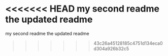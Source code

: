 <<<<<<< HEAD
my second readme the updated readme
=======
my second readme
the updated readme
>>>>>>> 43c26a45128185c4751d134eca0d304a926b32c5
